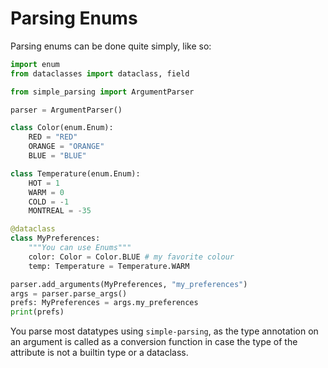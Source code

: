 # Parsing Enums

Parsing enums can be done quite simply, like so:

```python
import enum
from dataclasses import dataclass, field

from simple_parsing import ArgumentParser

parser = ArgumentParser()

class Color(enum.Enum):
    RED = "RED"
    ORANGE = "ORANGE"
    BLUE = "BLUE"

class Temperature(enum.Enum):
    HOT = 1
    WARM = 0
    COLD = -1
    MONTREAL = -35

@dataclass
class MyPreferences:
    """You can use Enums"""
    color: Color = Color.BLUE # my favorite colour
    temp: Temperature = Temperature.WARM

parser.add_arguments(MyPreferences, "my_preferences")
args = parser.parse_args()
prefs: MyPreferences = args.my_preferences
print(prefs)

```





You parse most datatypes using `simple-parsing`, as the type annotation on an argument is called as a conversion function in case the type of the attribute is not a builtin type or a dataclass.
